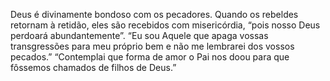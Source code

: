 ﻿Deus é divinamente bondoso com os pecadores. Quando os rebeldes retornam à retidão, eles são recebidos com misericórdia, “pois nosso Deus perdoará abundantemente”. “Eu sou Aquele que apaga vossas transgressões para meu próprio bem e não me lembrarei dos vossos pecados.” “Contemplai que forma de amor o Pai nos doou para que fôssemos chamados de filhos de Deus.”